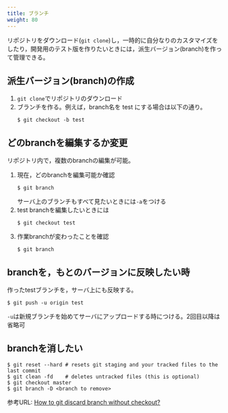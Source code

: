 ```yaml
---
title: ブランチ
weight: 80
---
```


リポジトリをダウンロード(`git clone`)し，一時的に自分なりのカスタマイズをしたり，開発用のテスト版を作りたいときには，派生バージョン(branch)を作って管理できる。

## 派生バージョン(branch)の作成

1. `git clone`でリポジトリのダウンロード
2. ブランチを作る。例えば，branch名を test にする場合は以下の通り。
	```
	$ git checkout -b test
	```

## どのbranchを編集するか変更

リポジトリ内で，複数のbranchの編集が可能。

1. 現在，どのbranchを編集可能か確認
	```
	$ git branch
	```
	サーバ上のブランチもすべて見たいときには`-a`をつける
2. test branchを編集したいときには
	```
	$ git checkout test
	```
3. 作業branchが変わったことを確認
	```
	$ git branch
	```

## branchを，もとのバージョンに反映したい時

作ったtestブランチを，サーバ上にも反映する。
```
$ git push -u origin test
```
`-u`は新規ブランチを始めてサーバにアップロードする時につける。2回目以降は省略可

## branchを消したい

```
$ git reset --hard # resets git staging and your tracked files to the last commit
$ git clean -fd    # deletes untracked files (this is optional)
$ git checkout master
$ git branch -D <branch to remove>
```

参考URL: [How to git discard branch without checkout?
](https://stackoverflow.com/questions/16173761/how-to-git-discard-branch-without-checkout)
